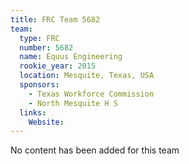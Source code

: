 ```yaml
---
title: FRC Team 5682
team:
  type: FRC
  number: 5682
  name: Equus Engineering
  rookie_year: 2015
  location: Mesquite, Texas, USA
  sponsors:
    - Texas Workforce Commission
    - North Mesquite H S
  links:
    Website: 
---
```

No content has been added for this team